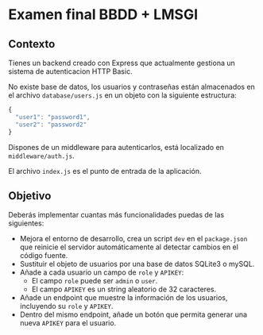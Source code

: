# Examen final BBDD + LMSGI

## Contexto

Tienes un backend creado con Express que actualmente gestiona un sistema de autenticacion HTTP Basic.

No existe base de datos, los usuarios y contraseñas están almacenados en el archivo `database/users.js` en un objeto con la siguiente estructura:

```javascript
{
  "user1": "password1",
  "user2": "password2"
}
```

Dispones de un middleware para autenticarlos, está localizado en `middleware/auth.js`.

El archivo `index.js` es el punto de entrada de la aplicación.

## Objetivo

Deberás implementar cuantas más funcionalidades puedas de las siguientes:

- Mejora el entorno de desarrollo, crea un script `dev` en el `package.json` que reinicie el servidor automáticamente al detectar cambios en el código fuente.
- Sustituir el objeto de usuarios por una base de datos SQLite3 o mySQL.
- Añade a cada usuario un campo de `role` y `APIKEY`:
  - El campo `role` puede ser `admin` o `user`.
  - El campo `APIKEY` es un string aleatorio de 32 caracteres.
- Añade un endpoint que muestre la información de los usuarios, incluyendo su `role` y `APIKEY`.
- Dentro del mismo endpoint, añade un botón que permita generar una nueva `APIKEY` para el usuario.

